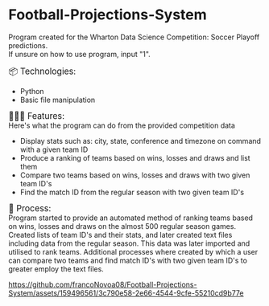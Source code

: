 # Football-Projections-System
Program created for the Wharton Data Science Competition: Soccer Playoff predictions.  
If unsure on how to use program, input "1".  


<span style="font-size: larger;">📦 Technologies:</span>
 - Python
 - Basic file manipulation


<span style="font-size: larger;">👩🏽‍🍳 Features:  </span>  
Here's what the program can do from the provided competition data  
- Display stats such as: city, state, conference and timezone on command with a given team ID
- Produce a ranking of teams based on wins, losses and draws and list them
- Compare two teams based on wins, losses and draws with two given team ID's
- Find the match ID from the regular season with two given team ID's

<span style="font-size: larger;">💭  Process:  </span>  
Program started to provide an automated method of ranking teams based on wins, losses and draws on the almost 500 regular season games. 
Created lists of team ID's and their stats, and later created text files including data from the regular season. This data was later imported and 
utilised to rank teams. Additional processes where created by which a user can compare two teams and find match ID's with two given team ID's
to greater employ the text files. 



https://github.com/francoNovoa08/Football-Projections-System/assets/159496561/3c790e58-2e66-4544-9cfe-55210cd9b77e


